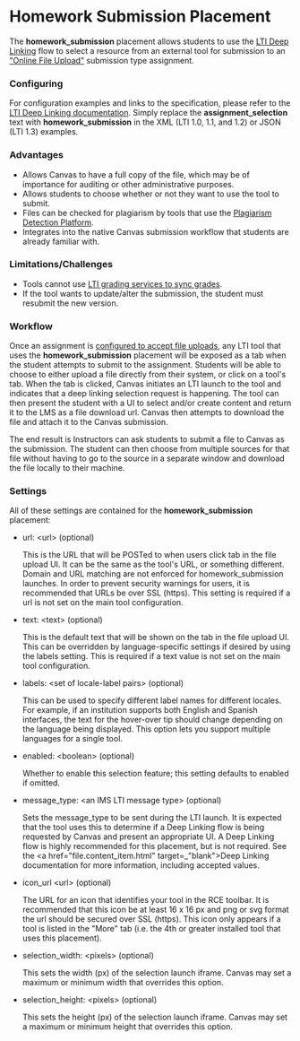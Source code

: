 Homework Submission Placement
==============

The **homework_submission** placement allows students to use the <a
href="file.content_item.html" target="_blank">LTI
Deep Linking</a> flow to select a resource from an external tool for submission
to an <a href="https://community.canvaslms.com/t5/Instructor-Guide/How-do-I-add-or-edit-details-in-an-assignment/ta-p/971"
target="_blank">"Online File Upload"</a> submission type assignment.

### Configuring
For configuration examples and links to the specification, please refer to the <a
href="file.content_item.html" target="_blank">LTI
Deep Linking documentation</a>. Simply replace the **assignment_selection** text
with **homework_submission** in the XML (LTI 1.0, 1.1, and 1.2) or JSON (LTI 1.3)
examples.

### Advantages
- Allows Canvas to have a full copy of the file, which may be of importance for
auditing or other administrative purposes.
- Allows students to choose whether or not they want to use the tool to submit.
- Files can be checked for plagiarism by tools that use the <a
href="file.plagiarism_platform.html"
target="_blank">Plagiarism Detection Platform</a>.
- Integrates into the native Canvas submission workflow that students are already familiar with.

### Limitations/Challenges
- Tools cannot use <a href="file.assignment_tools.html"
target="_blank">LTI grading services to sync grades</a>.
- If the tool wants to update/alter the submission, the student must resubmit
the new version.

### Workflow
Once an assignment is <a href="https://community.canvaslms.com/t5/Instructor-Guide/How-do-I-add-or-edit-details-in-an-assignment/ta-p/971"
target="_blank">configured to accept file uploads</a>, any LTI tool that uses
the **homework_submission** placement will be exposed as a tab when the student
attempts to submit to the assignment. Students will be able to choose to either
upload a file directly from their system, or click on a tool's tab. When the
tab is clicked, Canvas initiates an LTI launch to the tool and indicates that
a deep linking selection request is happening. The tool can then present the
student with a UI to select and/or create content and return it to the LMS as a
file download url. Canvas then attempts to download the file and attach it to the
Canvas submission.

The end result is Instructors can ask students to submit a file to Canvas as the
submission. The student can then choose from multiple sources for that file
without having to go to the source in a separate window and download the file
locally to their machine.

### Settings
All of these settings are contained for the **homework_submission** placement:

-   url: &lt;url&gt; (optional)

    This is the URL that will be POSTed to when users click tab in the file
    upload UI. It can be the same as the tool's URL, or something different. Domain and URL
     matching are not enforced for homework_submission launches. In order to prevent
     security warnings for users, it is recommended that URLs be over SSL (https).
    This setting is required if a url is not set on the main tool configuration.

-   text: &lt;text&gt; (optional)

    This is the default text that will be shown on the tab in the file
    upload UI. This can be overridden by language-specific settings if desired by
    using the labels setting. This is required if a text value is not set on the
    main tool configuration.

-   labels: &lt;set of locale-label pairs&gt; (optional)

    This can be used to specify different label names for different locales.
    For example, if an institution supports both English and Spanish interfaces,
    the text for the hover-over tip should change depending on the language
    being displayed. This option lets you support multiple languages for a single tool.

-   enabled: &lt;boolean&gt; (optional)

    Whether to enable this selection feature; this setting defaults to enabled if omitted.

-   message_type: &lt;an IMS LTI message type&gt; (optional)

    Sets the message_type to be sent during the LTI launch. It is expected that
    the tool uses this to determine if a Deep Linking flow is being requested by
    Canvas and present an appropriate UI. A Deep Linking flow is highly recommended
    for this placement, but is not required. See the
    <a href="file.content_item.html" target=_"blank">Deep Linking
    documentation</a> for more information, including accepted values.

-   icon_url &lt;url&gt; (optional)

    The URL for an icon that identifies your tool in the RCE toolbar. It is
    recommended that this icon be at least 16 x 16 px and png or svg format
    the url should be secured over SSL (https). This icon only appears if a tool
    is listed in the "More" tab (i.e. the 4th or greater installed tool that uses
    this placement).

-   selection_width: &lt;pixels&gt; (optional)

    This sets the width (px) of the selection launch iframe. Canvas may set a
    maximum or minimum width that overrides this option.

-   selection_height: &lt;pixels&gt; (optional)

    This sets the height (px) of the selection launch iframe. Canvas may set a
    maximum or minimum height that overrides this option.
